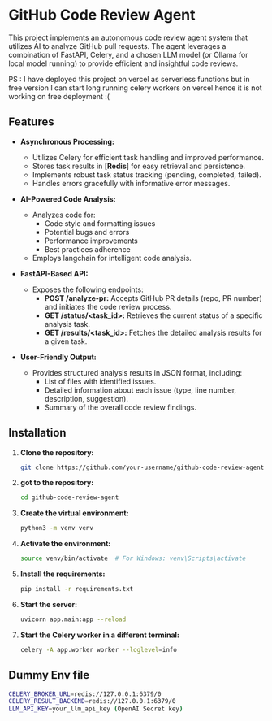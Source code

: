 # GitHub Code Review Agent

This project implements an autonomous code review agent system that utilizes AI to analyze GitHub pull requests. The agent leverages a combination of FastAPI, Celery, and a chosen LLM model (or Ollama for local model running) to provide efficient and insightful code reviews.

PS : I have deployed this project on vercel as serverless functions but in free version I can start long running celery workers on vercel hence it is not working on free deployment :(

## Features

* **Asynchronous Processing:** 
    * Utilizes Celery for efficient task handling and improved performance.
    * Stores task results in [**Redis**] for easy retrieval and persistence.
    * Implements robust task status tracking (pending, completed, failed).
    * Handles errors gracefully with informative error messages.

* **AI-Powered Code Analysis:**
    * Analyzes code for:
        * Code style and formatting issues
        * Potential bugs and errors
        * Performance improvements
        * Best practices adherence
    * Employs langchain for intelligent code analysis.

* **FastAPI-Based API:**
    * Exposes the following endpoints:
        * **POST /analyze-pr:** Accepts GitHub PR details (repo, PR number) and initiates the code review process.
        * **GET /status/<task_id>:** Retrieves the current status of a specific analysis task.
        * **GET /results/<task_id>:** Fetches the detailed analysis results for a given task.

* **User-Friendly Output:**
    * Provides structured analysis results in JSON format, including:
        * List of files with identified issues.
        * Detailed information about each issue (type, line number, description, suggestion).
        * Summary of the overall code review findings.

## Installation

1. **Clone the repository:**

   ```bash
   git clone https://github.com/your-username/github-code-review-agent.git
   ```
2. **got to the repository:**
   ```bash
   cd github-code-review-agent
   ```
3. **Create the virtual environment:**
   ```bash
   python3 -m venv venv
   ```
4. **Activate the environment:**
   ```bash
   source venv/bin/activate  # For Windows: venv\Scripts\activate
   ```
5. **Install the requirements:**
   ```bash
   pip install -r requirements.txt
    ```
6. **Start the server:**
   ```bash
   uvicorn app.main:app --reload
    ```

5. **Start the Celery worker in a different terminal:**
   ```bash
   celery -A app.worker worker --loglevel=info
    ```
## Dummy Env file

```bash
CELERY_BROKER_URL=redis://127.0.0.1:6379/0
CELERY_RESULT_BACKEND=redis://127.0.0.1:6379/0
LLM_API_KEY=your_llm_api_key (OpenAI Secret key)
```

